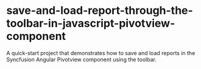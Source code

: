 # save-and-load-report-through-the-toolbar-in-javascript-pivotview-component
A quick-start project that demonstrates how to save and load reports in the Syncfusion Angular Pivotview component using the toolbar.
